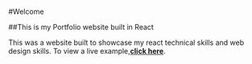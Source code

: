 #Welcome

##This is my Portfolio website built in React


This was a website built to showcase my react technical skills and web design skills.
To view a live example,**[click here](https://developerfolio.js.org/)**.
